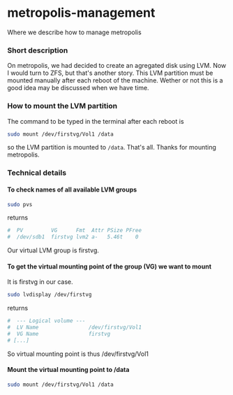 metropolis-management
=====================

Where we describe how to manage metropolis


### Short description

On metropolis, we had decided to create an agregated disk using LVM. Now I would turn to ZFS, but that's another story.
This LVM partition must be mounted manually after each reboot of the machine. Wether or not this is a good idea may be discussed when we have time.

### How to mount the LVM partition

The command to be typed in the terminal after each reboot is
```bash
sudo mount /dev/firstvg/Vol1 /data
```
so the LVM partition is mounted to `/data`. That's all. Thanks for mounting metropolis.


### Technical details

#### To check names of all available LVM groups
```bash
sudo pvs
```
returns
```bash
#  PV         VG      Fmt  Attr PSize PFree
#  /dev/sdb1  firstvg lvm2 a-   5.46t    0
```
Our virtual LVM group is firstvg.

#### To get the virtual mounting point of the group (VG) we want to mount

It is firstvg in our case.

```bash
sudo lvdisplay /dev/firstvg
```
returns
```bash
#  --- Logical volume ---
#  LV Name                /dev/firstvg/Vol1
#  VG Name                firstvg
# [...]
```
So virtual mounting point is thus /dev/firstvg/Vol1

#### Mount the virtual mounting point to /data

```bash
sudo mount /dev/firstvg/Vol1 /data
```
